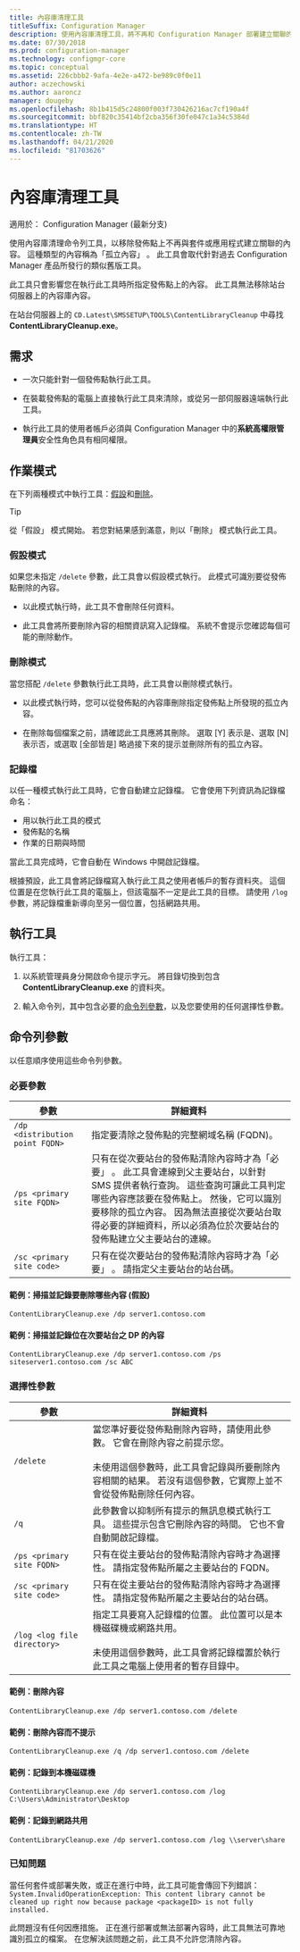 ```yaml
---
title: 內容庫清理工具
titleSuffix: Configuration Manager
description: 使用內容庫清理工具，將不再和 Configuration Manager 部署建立關聯的孤立內容移除。
ms.date: 07/30/2018
ms.prod: configuration-manager
ms.technology: configmgr-core
ms.topic: conceptual
ms.assetid: 226cbbb2-9afa-4e2e-a472-be989c0f0e11
author: aczechowski
ms.author: aaroncz
manager: dougeby
ms.openlocfilehash: 8b1b415d5c24800f003f730426216ac7cf190a4f
ms.sourcegitcommit: bbf820c35414bf2cba356f30fe047c1a34c5384d
ms.translationtype: HT
ms.contentlocale: zh-TW
ms.lasthandoff: 04/21/2020
ms.locfileid: "81703626"
---
```

# <a name="content-library-cleanup-tool"></a>內容庫清理工具

適用於：  Configuration Manager (最新分支)

使用內容庫清理命令列工具，以移除發佈點上不再與套件或應用程式建立關聯的內容。 這種類型的內容稱為「孤立內容」  。 此工具會取代針對過去 Configuration Manager 產品所發行的類似舊版工具。  

此工具只會影響您在執行此工具時所指定發佈點上的內容。 此工具無法移除站台伺服器上的內容庫內容。

在站台伺服器上的 `CD.Latest\SMSSETUP\TOOLS\ContentLibraryCleanup` 中尋找 **ContentLibraryCleanup.exe**。



## <a name="requirements"></a>需求  

- 一次只能針對一個發佈點執行此工具。  

- 在裝載發佈點的電腦上直接執行此工具來清除，或從另一部伺服器遠端執行此工具。  

- 執行此工具的使用者帳戶必須與 Configuration Manager 中的**系統高權限管理員**安全性角色具有相同權限。  



## <a name="modes-of-operation"></a>作業模式

在下列兩種模式中執行工具：[假設](#what-if-mode)和[刪除](#delete-mode)。

> [!Tip]  
> 從「假設」  模式開始。 若您對結果感到滿意，則以「刪除」  模式執行此工具。  


### <a name="what-if-mode"></a>假設模式   

如果您未指定 `/delete` 參數，此工具會以假設模式執行。 此模式可識別要從發佈點刪除的內容。

- 以此模式執行時，此工具不會刪除任何資料。  

- 此工具會將所要刪除內容的相關資訊寫入記錄檔。 系統不會提示您確認每個可能的刪除動作。  


### <a name="delete-mode"></a>刪除模式   

當您搭配 `/delete` 參數執行此工具時，此工具會以刪除模式執行。

- 以此模式執行時，您可以從發佈點的內容庫刪除指定發佈點上所發現的孤立內容。  

- 在刪除每個檔案之前，請確認此工具應將其刪除。 選取 [Y]  表示是、選取 [N]  表示否，或選取 [全部皆是]  略過接下來的提示並刪除所有的孤立內容。  


### <a name="log-file"></a>記錄檔

以任一種模式執行此工具時，它會自動建立記錄檔。 它會使用下列資訊為記錄檔命名： 
- 用以執行此工具的模式  
- 發佈點的名稱  
- 作業的日期與時間  

當此工具完成時，它會自動在 Windows 中開啟記錄檔。 

根據預設，此工具會將記錄檔寫入執行此工具之使用者帳戶的暫存資料夾。 這個位置是在您執行此工具的電腦上，但該電腦不一定是此工具的目標。 請使用 `/log` 參數，將記錄檔重新導向至另一個位置，包括網路共用。



## <a name="run-the-tool"></a>執行工具

執行工具： 

1. 以系統管理員身分開啟命令提示字元。 將目錄切換到包含 **ContentLibraryCleanup.exe** 的資料夾。  

2. 輸入命令列，其中包含必要的[命令列參數](#bkmk_params)，以及您要使用的任何選擇性參數。



## <a name="command-line-parameters"></a><a name="bkmk_params"></a> 命令列參數  

以任意順序使用這些命令列參數。   

### <a name="required-parameters"></a>必要參數

|參數|詳細資料|
|---------|-------|
| `/dp <distribution point FQDN>`  | 指定要清除之發佈點的完整網域名稱 (FQDN)。 |
| `/ps <primary site FQDN>` | 只有在從次要站台的發佈點清除內容時才為「必要」  。 此工具會連線到父主要站台，以針對 SMS 提供者執行查詢。 這些查詢可讓此工具判定哪些內容應該要在發佈點上。 然後，它可以識別要移除的孤立內容。 因為無法直接從次要站台取得必要的詳細資料，所以必須為位於次要站台的發佈點建立父主要站台的連線。|
| `/sc <primary site code>`  | 只有在從次要站台的發佈點清除內容時才為「必要」  。 請指定父主要站台的站台碼。 |

#### <a name="example-scan-and-log-what-content-it-would-delete-what-if"></a>範例：掃描並記錄要刪除哪些內容 (假設)
`ContentLibraryCleanup.exe /dp server1.contoso.com`

#### <a name="example-scan-and-log-content-for-a-dp-at-a-secondary-site"></a>範例：掃描並記錄位在次要站台之 DP 的內容
`ContentLibraryCleanup.exe /dp server1.contoso.com /ps siteserver1.contoso.com /sc ABC` 


### <a name="optional-parameters"></a>選擇性參數

|參數|詳細資料|
|---------|-------|
|`/delete`| 當您準好要從發佈點刪除內容時，請使用此參數。 它會在刪除內容之前提示您。 </br></br> 未使用這個參數時，此工具會記錄與所要刪除內容相關的結果。 若沒有這個參數，它實際上並不會從發佈點刪除任何內容。 |
| `/q` | 此參數會以抑制所有提示的無訊息模式執行工具。 這些提示包含它刪除內容的時間。 它也不會自動開啟記錄檔。 |
| `/ps <primary site FQDN>` | 只有在從主要站台的發佈點清除內容時才為選擇性。 請指定發佈點所屬之主要站台的 FQDN。 |
| `/sc <primary site code>` | 只有在從主要站台的發佈點清除內容時才為選擇性。 請指定發佈點所屬之主要站台的站台碼。 |
| `/log <log file directory>` | 指定工具要寫入記錄檔的位置。 此位置可以是本機磁碟機或網路共用。</br></br> 未使用這個參數時，此工具會將記錄檔置於執行此工具之電腦上使用者的暫存目錄中。|

#### <a name="example-delete-content"></a>範例：刪除內容 
`ContentLibraryCleanup.exe /dp server1.contoso.com /delete`

#### <a name="example-delete-content-without-prompts"></a>範例：刪除內容而不提示
`ContentLibraryCleanup.exe /q /dp server1.contoso.com /delete` 

#### <a name="example-log-to-local-drive"></a>範例：記錄到本機磁碟機
`ContentLibraryCleanup.exe /dp server1.contoso.com /log C:\Users\Administrator\Desktop` 

#### <a name="example-log-to-network-share"></a>範例：記錄到網路共用
`ContentLibraryCleanup.exe /dp server1.contoso.com /log \\server\share`


### <a name="known-issue"></a>已知問題

當任何套件或部署失敗，或正在進行中時，此工具可能會傳回下列錯誤：`System.InvalidOperationException: This content library cannot be cleaned up right now because package <packageID> is not fully installed.`

此問題沒有任何因應措施。 正在進行部署或無法部署內容時，此工具無法可靠地識別孤立的檔案。 在您解決該問題之前，此工具不允許您清除內容。
